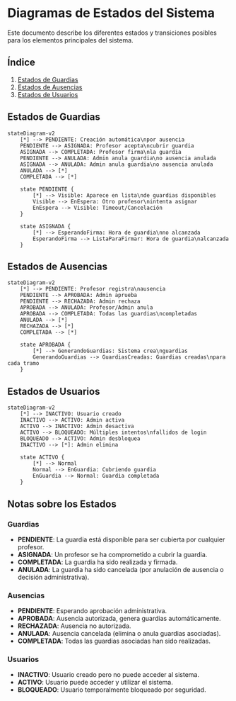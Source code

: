 # Diagramas de Estados del Sistema

Este documento describe los diferentes estados y transiciones posibles para los elementos principales del sistema.

## Índice
1. [Estados de Guardias](#estados-de-guardias)
2. [Estados de Ausencias](#estados-de-ausencias)
3. [Estados de Usuarios](#estados-de-usuarios)

## Estados de Guardias

```mermaid
stateDiagram-v2
    [*] --> PENDIENTE: Creación automática\npor ausencia
    PENDIENTE --> ASIGNADA: Profesor acepta\ncubrir guardia
    ASIGNADA --> COMPLETADA: Profesor firma\nla guardia
    PENDIENTE --> ANULADA: Admin anula guardia\no ausencia anulada
    ASIGNADA --> ANULADA: Admin anula guardia\no ausencia anulada
    ANULADA --> [*]
    COMPLETADA --> [*]

    state PENDIENTE {
        [*] --> Visible: Aparece en lista\nde guardias disponibles
        Visible --> EnEspera: Otro profesor\nintenta asignar
        EnEspera --> Visible: Timeout/Cancelación
    }

    state ASIGNADA {
        [*] --> EsperandoFirma: Hora de guardia\nno alcanzada
        EsperandoFirma --> ListaParaFirmar: Hora de guardia\nalcanzada
    }
```

## Estados de Ausencias

```mermaid
stateDiagram-v2
    [*] --> PENDIENTE: Profesor registra\nausencia
    PENDIENTE --> APROBADA: Admin aprueba
    PENDIENTE --> RECHAZADA: Admin rechaza
    APROBADA --> ANULADA: Profesor/Admin anula
    APROBADA --> COMPLETADA: Todas las guardias\ncompletadas
    ANULADA --> [*]
    RECHAZADA --> [*]
    COMPLETADA --> [*]

    state APROBADA {
        [*] --> GenerandoGuardias: Sistema crea\nguardias
        GenerandoGuardias --> GuardiasCreadas: Guardias creadas\npara cada tramo
    }
```

## Estados de Usuarios

```mermaid
stateDiagram-v2
    [*] --> INACTIVO: Usuario creado
    INACTIVO --> ACTIVO: Admin activa
    ACTIVO --> INACTIVO: Admin desactiva
    ACTIVO --> BLOQUEADO: Múltiples intentos\nfallidos de login
    BLOQUEADO --> ACTIVO: Admin desbloquea
    INACTIVO --> [*]: Admin elimina
    
    state ACTIVO {
        [*] --> Normal
        Normal --> EnGuardia: Cubriendo guardia
        EnGuardia --> Normal: Guardia completada
    }
```

## Notas sobre los Estados

### Guardias
- **PENDIENTE**: La guardia está disponible para ser cubierta por cualquier profesor.
- **ASIGNADA**: Un profesor se ha comprometido a cubrir la guardia.
- **COMPLETADA**: La guardia ha sido realizada y firmada.
- **ANULADA**: La guardia ha sido cancelada (por anulación de ausencia o decisión administrativa).

### Ausencias
- **PENDIENTE**: Esperando aprobación administrativa.
- **APROBADA**: Ausencia autorizada, genera guardias automáticamente.
- **RECHAZADA**: Ausencia no autorizada.
- **ANULADA**: Ausencia cancelada (elimina o anula guardias asociadas).
- **COMPLETADA**: Todas las guardias asociadas han sido realizadas.

### Usuarios
- **INACTIVO**: Usuario creado pero no puede acceder al sistema.
- **ACTIVO**: Usuario puede acceder y utilizar el sistema.
- **BLOQUEADO**: Usuario temporalmente bloqueado por seguridad. 